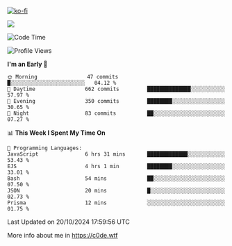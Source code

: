 [![ko-fi](https://ko-fi.com/img/githubbutton_sm.svg)](https://ko-fi.com/Z8Z4Y2LKX)

<a href="https://wakatime.com"><img src="https://wakatime.com/share/@c0dezin/b7f18a7c-ab3a-40b8-8bc7-b1b7bf71f1d6.svg" /></a>

<!--START_SECTION:waka-->
![Code Time](http://img.shields.io/badge/Code%20Time-129%20hrs%2025%20mins-blue)

![Profile Views](http://img.shields.io/badge/Profile%20Views-0-blue)

**I'm an Early 🐤** 

```text
🌞 Morning                47 commits          █░░░░░░░░░░░░░░░░░░░░░░░░   04.12 % 
🌆 Daytime                662 commits         ██████████████░░░░░░░░░░░   57.97 % 
🌃 Evening                350 commits         ████████░░░░░░░░░░░░░░░░░   30.65 % 
🌙 Night                  83 commits          ██░░░░░░░░░░░░░░░░░░░░░░░   07.27 % 
```


📊 **This Week I Spent My Time On** 

```text
💬 Programming Languages: 
JavaScript               6 hrs 31 mins       █████████████░░░░░░░░░░░░   53.43 % 
EJS                      4 hrs 1 min         ████████░░░░░░░░░░░░░░░░░   33.01 % 
Bash                     54 mins             ██░░░░░░░░░░░░░░░░░░░░░░░   07.50 % 
JSON                     20 mins             █░░░░░░░░░░░░░░░░░░░░░░░░   02.73 % 
Prisma                   12 mins             ░░░░░░░░░░░░░░░░░░░░░░░░░   01.75 % 
```


 Last Updated on 20/10/2024 17:59:56 UTC
<!--END_SECTION:waka-->

More info about me in https://c0de.wtf
